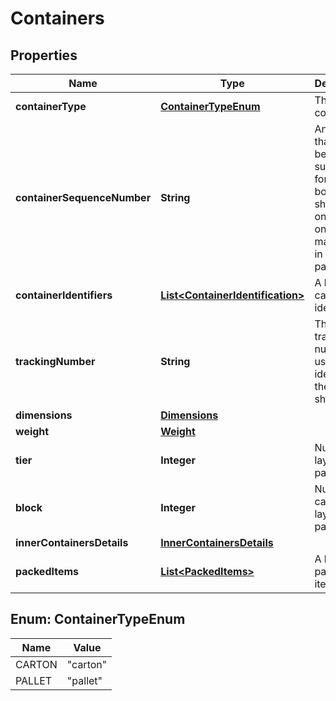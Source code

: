 
# Containers

## Properties
Name | Type | Description | Notes
------------ | ------------- | ------------- | -------------
**containerType** | [**ContainerTypeEnum**](#ContainerTypeEnum) | The type of container. | 
**containerSequenceNumber** | **String** | An integer that must be submitted for multi-box shipments only, where one item may come in separate packages. |  [optional]
**containerIdentifiers** | [**List&lt;ContainerIdentification&gt;**](ContainerIdentification.md) | A list of carton identifiers. | 
**trackingNumber** | **String** | The tracking number used for identifying the shipment. |  [optional]
**dimensions** | [**Dimensions**](Dimensions.md) |  |  [optional]
**weight** | [**Weight**](Weight.md) |  |  [optional]
**tier** | **Integer** | Number of layers per pallet. |  [optional]
**block** | **Integer** | Number of cartons per layer on the pallet. |  [optional]
**innerContainersDetails** | [**InnerContainersDetails**](InnerContainersDetails.md) |  |  [optional]
**packedItems** | [**List&lt;PackedItems&gt;**](PackedItems.md) | A list of packed items. |  [optional]


<a name="ContainerTypeEnum"></a>
## Enum: ContainerTypeEnum
Name | Value
---- | -----
CARTON | &quot;carton&quot;
PALLET | &quot;pallet&quot;



